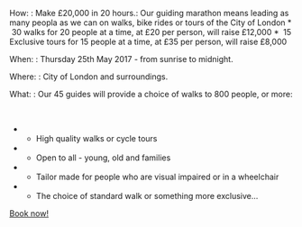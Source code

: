 How:
: Make £20,000 in 20 hours.:
Our guiding marathon means leading as many peopla as we can on walks, bike rides or tours of the City of London
    * &nbsp;30 walks for 20 people at a time, at £20 per person, will raise £12,000
    * &nbsp;15 Exclusive tours for 15 people at a time, at £35 per person, will raise £8,000

When:
: Thursday 25th May 2017 - from sunrise to midnight.

Where:
: City of London and surroundings.

What:
: Our 45 guides will provide a choice of walks to 800 people, or more:

&nbsp;

* - High quality walks or cycle tours
* - Open to all - young, old and families
* - Tailor made for people who are visual impaired or in a wheelchair
* - The choice of standard walk or something more exclusive...

[Book now!](/index.html#walks)
